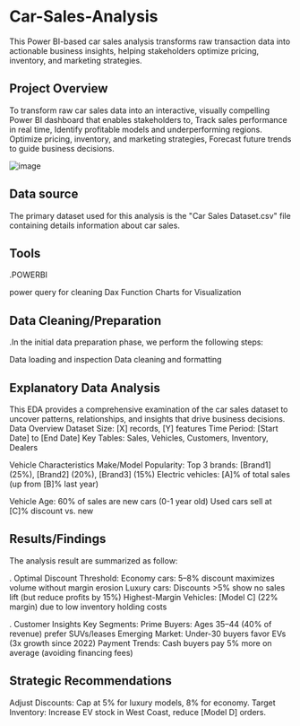 # Car-Sales-Analysis
This Power BI-based car sales analysis transforms raw transaction data into actionable business insights, helping stakeholders optimize pricing, inventory, and marketing strategies.

## Project Overview 
To transform raw car sales data into an interactive, visually compelling Power BI dashboard that enables stakeholders to, Track sales performance in real time, Identify profitable models and underperforming regions.
Optimize pricing, inventory, and marketing strategies, Forecast future trends to guide business decisions.

![image](https://github.com/user-attachments/assets/dab5671d-ccd3-4f55-970c-6b939de032f2)


## Data source 

The primary dataset used for this analysis is the "Car Sales Dataset.csv" file containing details information about car sales.

## Tools
.POWERBI

power query for cleaning
Dax Function
Charts for Visualization

## Data Cleaning/Preparation
.In the initial data preparation phase, we perform the following steps:

Data loading and inspection
Data cleaning and formatting

## Explanatory Data Analysis
This EDA provides a comprehensive examination of the car sales dataset to uncover patterns, relationships, and insights that drive business decisions.
Data Overview
Dataset Size: [X] records, [Y] features
Time Period: [Start Date] to [End Date]
Key Tables: Sales, Vehicles, Customers, Inventory, Dealers

  Vehicle Characteristics
Make/Model Popularity:
Top 3 brands: [Brand1] (25%), [Brand2] (20%), [Brand3] (15%)
Electric vehicles: [A]% of total sales (up from [B]% last year)

  Vehicle Age:
60% of sales are new cars (0-1 year old)
Used cars sell at [C]% discount vs. new

## Results/Findings
The analysis result are summarized as follow:

.  Optimal Discount Threshold:
Economy cars: 5–8% discount maximizes volume without margin erosion
Luxury cars: Discounts >5% show no sales lift (but reduce profits by 15%)
Highest-Margin Vehicles:
[Model C] (22% margin) due to low inventory holding costs

. Customer Insights
Key Segments:
Prime Buyers: Ages 35–44 (40% of revenue) prefer SUVs/leases
Emerging Market: Under-30 buyers favor EVs (3x growth since 2022)
Payment Trends:
Cash buyers pay 5% more on average (avoiding financing fees)


## Strategic Recommendations
Adjust Discounts: Cap at 5% for luxury models, 8% for economy.
Target Inventory: Increase EV stock in West Coast, reduce [Model D] orders.
